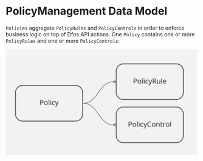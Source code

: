 # PolicyManagement Data Model

`Policies` aggregate `PolicyRules` and `PolicyControls` in order to enforce business logic on top of Dfns API actions.   One `Policy` contains one or more `PolicyRules` and one or more `PolicyControls`:

![Dfns Policy Management data model](<../../.gitbook/assets/Screen Shot 2022-08-02 at 4.13.36 PM.png>)

<!--  
   

### Policy
 
    

### NotifyAndAuditPcConf
 
    

### RequestApprovalPcConf
 
    

### PolicyRule
 
    

### PolicyControl
 
    

### CreateAmountLimitPrConf
 
    

### UpdateAmountLimitPrConf
 
    

### CreateOutgoingVelocityPrConf
 
    

### CreateSiphoningPrConf
 
    

### SiphoningPrConf
 
    

### UpdateSiphonPrConf
 
    

### AmountLimitPrConf
 
    

### UpdateOutgoingVelocityPrConf
 
    

### OutgoingVelocityPrConf
 


### CreateRequestApprovalPcConf
 
    

### UpdateRequestApprovalPcConf
 
    

### CreateNotifyAndAuditPcConf
 
    

### UpdateNotifyAndAuditPcConf
 
    

### AssetAccountSelector
 
    

### PolicyManagementPreferences
 
    

### Create
 
    

### UpdatePolicyRuleInput
 
    

### EmptyConfiguration
 
    

### CreateAlwaysActivatedPrConf
 
    

### UpdateAlwaysActivatedPrConf
 
    

### CreatePolicyInput
 
    

### UpdatePolicyInput
 
    

### CreatePolicyControlInput
 
    

### UpdatePolicyControlInput
 
    

### CreatePolicyRuleInput
 
    

### CreatePolicyRuleConfiguration
 
    

### UpdatePolicyRuleConfiguration
 
    

### UpdatePolicyControlConfiguration
 
    

### CreatePolicyControlConfiguration
 
    

### PolicyRuleConfiguration
 
    

### PolicyControlConfiguration
 
    

### PolicyActivityKind
 
    

### PolicyStatus
 
    

### PolicyControlKind
 
    

### PolicyRuleKind
 
    

### PolicyControlStatus
 
    

### PolicyRuleStatus

  -->